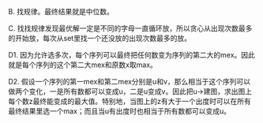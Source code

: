B. 找规律。最终结果就是中位数。

C. 找找规律发现最优解一定是不同的字母一直循环放，所以贪心从出现次数最多的开始放，每次从set里找一个还没放的出现次数最多的放。

D1. 因为允许选多次，每个序列可以最终把任何数变为序列的第二大的mex。因此就是每个序列的这个第二大mex和原数x取max。

D2. 假设一个序列的第一mex和第二mex分别是u和v，那么相当于这个序列可以做两个变化，一是所有数都可以变成u，二是u变成v。因此把u->建图，求出图上每个数z最终能变成的最大值。特别地，当图上的z有大于一个出度时可以在所有最终结果里选一个max；而且当u有出度时也相当于所有数都可以变成u。
